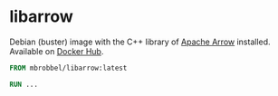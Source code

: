 # libarrow

Debian (buster) image with the C++ library of [Apache Arrow](https://github.com/apache/arrow/) installed.
Available on [Docker Hub](https://hub.docker.com/r/mbrobbel/libarrow/).

```Dockerfile
FROM mbrobbel/libarrow:latest

RUN ...
```
